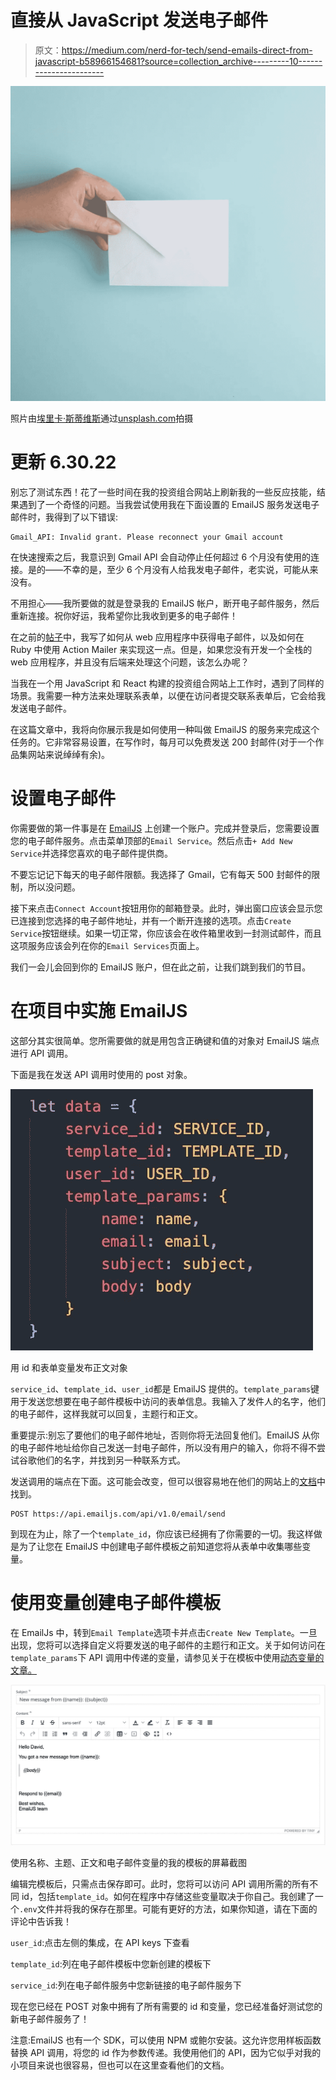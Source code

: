 # 直接从 JavaScript 发送电子邮件

> 原文：<https://medium.com/nerd-for-tech/send-emails-direct-from-javascript-b58966154681?source=collection_archive---------10----------------------->

![](img/0cabec64792a2e5bb72287c25aaab507.png)

照片由[埃里卡·斯蒂维斯](https://unsplash.com/@ecees)通过[unsplash.com](https://unsplash.com/photos/G_lwAp0TF38)拍摄

# 更新 6.30.22

别忘了测试东西！花了一些时间在我的投资组合网站上刷新我的一些反应技能，结果遇到了一个奇怪的问题。当我尝试使用我在下面设置的 EmailJS 服务发送电子邮件时，我得到了以下错误:

```
Gmail_API: Invalid grant. Please reconnect your Gmail account
```

在快速搜索之后，我意识到 Gmail API 会自动停止任何超过 6 个月没有使用的连接。是的——不幸的是，至少 6 个月没有人给我发电子邮件，老实说，可能从来没有。

不用担心——我所要做的就是登录我的 EmailJS 帐户，断开电子邮件服务，然后重新连接。祝你好运，我希望你比我收到更多的电子邮件！

在之前的[帖子](/nerd-for-tech/implementing-action-mailer-ruby-on-rails-1766f59c6f)中，我写了如何从 web 应用程序中获得电子邮件，以及如何在 Ruby 中使用 Action Mailer 来实现这一点。但是，如果您没有开发一个全栈的 web 应用程序，并且没有后端来处理这个问题，该怎么办呢？

当我在一个用 JavaScript 和 React 构建的投资组合网站上工作时，遇到了同样的场景。我需要一种方法来处理联系表单，以便在访问者提交联系表单后，它会给我发送电子邮件。

在这篇文章中，我将向你展示我是如何使用一种叫做 EmailJS 的服务来完成这个任务的。它非常容易设置，在写作时，每月可以免费发送 200 封邮件(对于一个作品集网站来说绰绰有余)。

# 设置电子邮件

你需要做的第一件事是在 [EmailJS](https://www.emailjs.com/) 上创建一个账户。完成并登录后，您需要设置您的电子邮件服务。点击菜单顶部的`Email Service`。然后点击`+ Add New Service`并选择您喜欢的电子邮件提供商。

不要忘记记下每天的电子邮件限额。我选择了 Gmail，它有每天 500 封邮件的限制，所以没问题。

接下来点击`Connect Account`按钮用你的邮箱登录。此时，弹出窗口应该会显示您已连接到您选择的电子邮件地址，并有一个断开连接的选项。点击`Create Service`按钮继续。如果一切正常，你应该会在收件箱里收到一封测试邮件，而且这项服务应该会列在你的`Email Services`页面上。

我们一会儿会回到你的 EmailJS 账户，但在此之前，让我们跳到我们的节目。

# 在项目中实施 EmailJS

这部分其实很简单。您所需要做的就是用包含正确键和值的对象对 EmailJS 端点进行 API 调用。

下面是我在发送 API 调用时使用的 post 对象。

![](img/4f4460c4b12acc64f1e840e65751f38c.png)

用 id 和表单变量发布正文对象

`service_id`、`template_id`、`user_id`都是 EmailJS 提供的。`template_params`键用于发送您想要在电子邮件模板中访问的表单信息。我输入了发件人的名字，他们的电子邮件，这样我就可以回复，主题行和正文。

重要提示:别忘了要他们的电子邮件地址，否则你将无法回复他们。EmailJS 从你的电子邮件地址给你自己发送一封电子邮件，所以没有用户的输入，你将不得不尝试谷歌他们的名字，并找到另一种联系方式。

发送调用的端点在下面。这可能会改变，但可以很容易地在他们的网站上的[文档](https://www.emailjs.com/docs/rest-api/send/)中找到。

```
POST https://api.emailjs.com/api/v1.0/email/send
```

到现在为止，除了一个`template_id`，你应该已经拥有了你需要的一切。我这样做是为了让您在 EmailJS 中创建电子邮件模板之前知道您将从表单中收集哪些变量。

# 使用变量创建电子邮件模板

在 EmailJs 中，转到`Email Template`选项卡并点击`Create New Template`。一旦出现，您将可以选择自定义将要发送的电子邮件的主题行和正文。关于如何访问在`template_params`下 API 调用中传递的变量，请参见关于在模板中使用[动态变量的文章。](https://www.emailjs.com/docs/user-guide/dynamic-variables-templates/)

![](img/050fef9b43091d6e428ef30f8b532cf7.png)

使用名称、主题、正文和电子邮件变量的我的模板的屏幕截图

编辑完模板后，只需点击保存即可。此时，您将可以访问 API 调用所需的所有不同 id，包括`template_id`。如何在程序中存储这些变量取决于你自己。我创建了一个`.env`文件并将我的保存在那里。可能有更好的方法，如果你知道，请在下面的评论中告诉我！

`user_id`:点击左侧的集成，在 API keys 下查看

`template_id`:列在电子邮件模板中您新创建的模板下

`service_id`:列在电子邮件服务中您新链接的电子邮件服务下

现在您已经在 POST 对象中拥有了所有需要的 id 和变量，您已经准备好测试您的新电子邮件服务了！

注意:EmailJS 也有一个 SDK，可以使用 NPM 或鲍尔安装。这允许您用样板函数替换 API 调用，将您的 id 作为参数传递。我使用他们的 API，因为它似乎对我的小项目来说也很容易，但也可以在这里查看他们的文档。